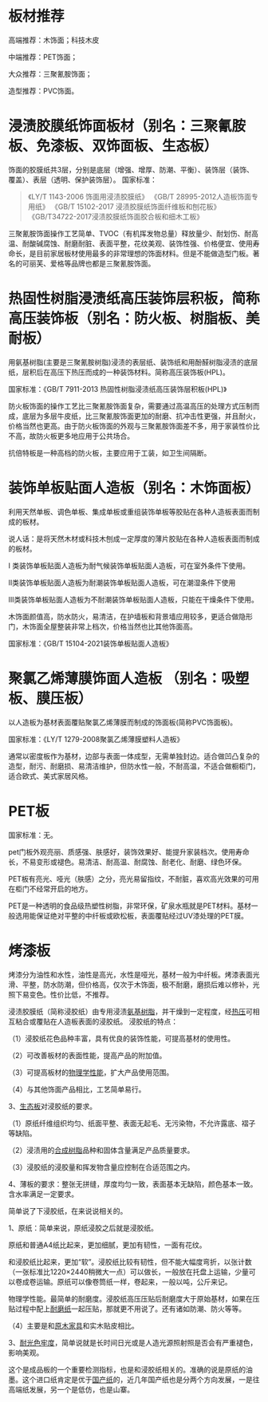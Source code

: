 # 板材推荐

高端推荐：木饰面；科技木皮

中端推荐：PET饰面；

大众推荐：三聚氰胺饰面；

造型推荐：PVC饰面。

# 浸渍胶膜纸饰面板材（别名：三聚氰胺板、免漆板、双饰面板、生态板）
饰面的胶膜纸共3层，分别是底层（增强、增厚、防潮、平衡）、装饰层（装饰、覆盖）、表层（透明、保护装饰层）。
国家标准：

> 《LY/T 1143-2006 饰面用浸渍胶膜纸》
> 《GB/T 28995-2012人造板饰面专用纸》
> 《GB/T 15102-2017 浸渍胶膜纸饰面纤维板和刨花板》
> 《GB/T34722-2017浸渍胶膜纸饰面胶合板和细木工板》

三聚氰胺饰面操作工艺简单、TVOC（有机挥发物总量）释放量少、耐划伤、耐高温、耐酸碱腐蚀、耐磨耐脏、表面平整，花纹美观、装饰性强、价格便宜、使用寿命长，是目前家居板材使用最多的非常理想的饰面材料。但是不能做造型门板。著名的可丽芙、爱格等品牌也都是三聚氰胺饰面。

# 热固性树脂浸渍纸高压装饰层积板，简称高压装饰板（别名：防火板、树脂板、美耐板）

用氨基树脂(主要是三聚氰胺树脂)浸渍的表层纸、装饰纸和用酚醛树脂浸渍的底层纸，层积后在高压下热压而成的一种装饰材料。简称高压装饰板(HPL)。

国家标准：《GB/T 7911-2013 热固性树脂浸渍纸高压装饰层积板(HPL)》

防火板饰面的操作工艺比三聚氰胺饰面复杂，需要通过高温高压的处理方式压制而成，底层为多层牛皮纸，比三聚氰胺饰面更加的耐磨、抗冲击性更强，并且耐火，价格当然也更高。由于防火板饰面的外观与三聚氰胺饰面差不多，用于家装性价比不高，故防火板更多地应用于公共场合。

抗倍特板是一种高档的防火板，主要应用于工装，如卫生间隔断。

# 装饰单板贴面人造板（别名：木饰面板）

利用天然单板、调色单板、集成单板或重组装饰单板等胶贴在各种人造板表面而制成的板材。

说人话：是将天然木材或科技木刨成一定厚度的薄片胶贴在各种人造板表面而制成的板材。

I 类装饰单板贴面人造板为耐气候装饰单板贴面人造板，可在室外条件下使用。

II类装饰单板贴面人造板为耐潮装饰单板贴面人造板，可在潮湿条件下使用

III类装饰单板贴面人造板为不耐潮装饰单板贴面人造板，只能在干燥条件下使用。

木饰面颜值高，防水防火，易清洁，在护墙板和背景墙应用较多，更适合做隐形门，木饰面全屋整装非常上档次，价格当然也比其他饰面高。

国家标准：《GB/T 15104-2021装饰单板贴面人造板》

# 聚氯乙烯薄膜饰面人造板 （别名：吸塑板、膜压板）

以人造板为基材表面覆贴聚氯乙烯薄膜而制成的饰面板(简称PVC饰面板)。

国家标准：《LY/T 1279-2008聚氯乙烯薄膜塑料人造板》

通常以密度板作为基材，边部与表面一体成型，无需单独封边。适合做凹凸复杂的造型，耐污、耐磨损、易清洁维护，但防水性一般，不耐高温，不适合做橱柜门，适合欧式、美式家居风格。

# PET板

国家标准：无。

pet门板外观亮丽、质感强、肤感好，装饰效果好、能提升家装档次。使用寿命长，不易变形或褪色。易清洁、耐高温、耐腐蚀、耐老化、耐磨、绿色环保。

PET板有亮光、哑光（肤感）之分，亮光易留指纹，不耐脏，喜欢高光效果的可用在柜门不经常开启的地方。

PET是一种透明的食品级热塑性树脂，非常环保，矿泉水瓶就是PET材料。基材一般选用能保证绝对平整的中纤板或欧松板，表面覆贴经过UV漆处理的PET膜。

# 烤漆板

烤漆分为油性和水性，油性是高光，水性是哑光，基材一般为中纤板。烤漆表面光滑、平整，防水防潮，但价格高，仅次于木饰面，极不耐磨，磨损后难以修补，光照下易变色。性价比低，不推荐。

浸渍胶膜纸（简称浸胶纸）由专用浸渍[氨基树脂](https://zhida.zhihu.com/search?q=%E6%B0%A8%E5%9F%BA%E6%A0%91%E8%84%82&zhida_source=entity&is_preview=1)，并干燥到一定程度，经[热压](https://zhida.zhihu.com/search?q=%E7%83%AD%E5%8E%8B&zhida_source=entity&is_preview=1)可相互粘合或覆贴在人造板表面的浸胶纸。
浸胶纸的特点：

（1）浸胶纸花色品种丰富，具有优良的装饰性能，可提高基材的使用性。

（2）可改善板材的表面性能，提高产品的附加值。

（3）可提高板材的[物理学性能](https://zhida.zhihu.com/search?q=%E7%89%A9%E7%90%86%E5%AD%A6%E6%80%A7%E8%83%BD&zhida_source=entity&is_preview=1)，扩大产品使用范围。

（4）与其他饰面产品相比，工艺简单易行。

3、[生态板](https://zhida.zhihu.com/search?q=%E7%94%9F%E6%80%81%E6%9D%BF&zhida_source=entity&is_preview=1)对浸胶纸的要求。

（1）原纸纤维组织均匀、纸面平整、表面无起毛、无污染物，不允许露底、褶子等缺陷。

（2）浸渍用的[合成树脂](https://zhida.zhihu.com/search?q=%E5%90%88%E6%88%90%E6%A0%91%E8%84%82&zhida_source=entity&is_preview=1)品种和固体含量满足产品质量要求。

（3）浸胶纸的浸胶量和挥发物含量应控制在合适范围之内。

4、薄板的要求：整张无拼缝，厚度均匀一致，表面基本无缺陷，颜色基本一致。含水率满足一定要求。

简单说了下浸胶纸，在来说说相关的。

1、原纸：简单来说，原纸浸胶之后就是浸胶纸。

原纸和普通A4纸比起来，更加细腻，更加有韧性，一面有花纹。

和浸胶纸比起来，更加“软”。浸胶纸比较有韧性，但不能大幅度弯折，以张计数（一张标准比1220×2440稍微大一点）可以做长，一般放在托盘上运输，少量可以卷成卷运输。原纸可以像卷筒纸一样，卷起来，一般以吨，公斤来记。

物理学性能。最简单的耐磨度。浸胶纸高压压贴后耐磨度大于原始基材，如果在压贴过程中配上[耐磨纸](https://zhida.zhihu.com/search?q=%E8%80%90%E7%A3%A8%E7%BA%B8&zhida_source=entity&is_preview=1)一起压贴，那就更不用说了。还有诸如防潮、防火等等。

（4）主要是和[原木家具](https://zhida.zhihu.com/search?q=%E5%8E%9F%E6%9C%A8%E5%AE%B6%E5%85%B7&zhida_source=entity&is_preview=1)和实木贴皮相比。

3、[耐光色牢度](https://zhida.zhihu.com/search?q=%E8%80%90%E5%85%89%E8%89%B2%E7%89%A2%E5%BA%A6&zhida_source=entity&is_preview=1)，简单说就是长时间日光或是人造光源照射照是否会有严重褪色，影响美观。

这个是成品板的一个重要检测指标，也是和浸胶纸相关的。准确的说是原纸的油墨。这个进口纸肯定是优于[国产纸](https://zhida.zhihu.com/search?q=%E5%9B%BD%E4%BA%A7%E7%BA%B8&zhida_source=entity&is_preview=1)的，近几年国产纸也是分两个方向发展，一是往高端纸发展，另一个是低仿，也是山寨。